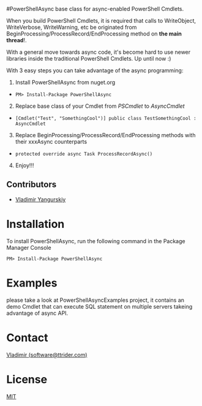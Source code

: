 #PowerShellAsync
base class for async-enabled PowerShell Cmdlets.

When you build PowerShell Cmdlets, it is required that calls to WriteObject, WriteVerbose, WriteWarning, etc be originated from BeginProcessing/ProcessRecord/EndProcessing method on __the main thread__!.

With a general move towards async code, it's become hard to use newer libraries inside the traditional PowerShell Cmdlets. Up until now :)

With 3 easy steps you can take advantage of the async programming:
 
1. Install PowerShellAsync from nuget.org
  * ``PM> Install-Package PowerShellAsync``


2. Replace base class of your Cmdlet from _PSCmdlet_ to _AsyncCmdlet_
  * ``[Cmdlet("Test", "SomethingCool")]
      public class TestSomethingCool : AsyncCmdlet``


3. Replace BeginProcessing/ProcessRecord/EndProcessing methods with their xxxAsync counterparts
  * ``protected override async Task ProcessRecordAsync()``


4. Enjoy!!!



## Contributors

  * [Vladimir Yangurskiy](https://github.com/ttrider) 

# Installation

To install PowerShellAsync, run the following command in the Package Manager Console

``` 
PM> Install-Package PowerShellAsync
```

# Examples

please take a look at PowerShellAsyncExamples project, it contains an demo Cmdlet that can execute SQL statement on multiple servers takeing advantage of async API.

# Contact


[Vladimir (software@ttrider.com)](mailto:software@ttrider.com)


# License

[MIT](./LICENSE)
